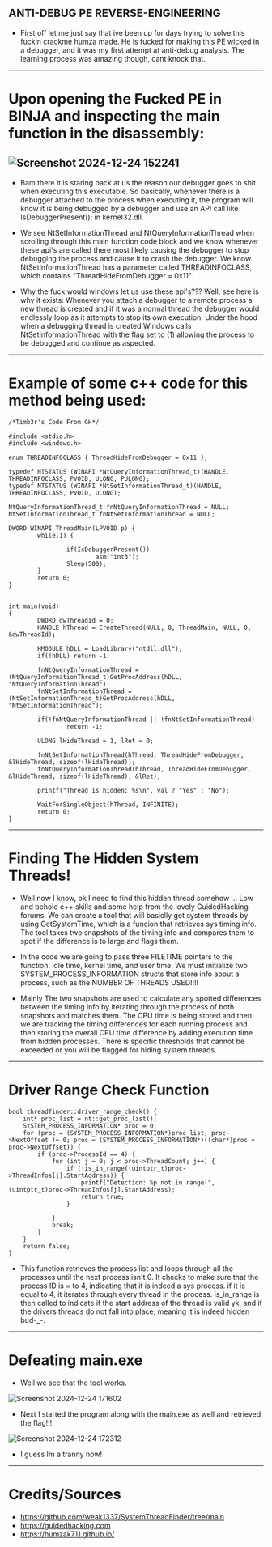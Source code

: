 ANTI-DEBUG PE REVERSE-ENGINEERING
---

* First off let me just say that ive been up for days trying to solve this fuckin crackme humza made. He is fucked for making this PE wicked in a debugger, and it was my first attempt at anti-debug analysis. The learning process was amazing though, cant knock that.

---

# Upon opening the Fucked PE in BINJA and inspecting the main function in the disassembly:

![Screenshot 2024-12-24 152241](https://github.com/user-attachments/assets/246b148e-a888-4914-bfab-c45527c0cf51)
---
 - Bam there it is staring back at us the reason our debugger goes to shit when executing this executable. So basically, whenever there is a debugger attached to the process when executing it, the program will know it is being debugged by a debugger and use an API call like IsDebuggerPresent(); in kernel32.dll.

 - We see NtSetInformationThread and NtQueryInformationThread when scrolling through this main function code block and we know whenever these api's are called there most likely causing the debugger to stop debugging the process and cause it to crash the debugger. We know NtSetInformationThread has a parameter called THREADINFOCLASS, which contains "ThreadHideFromDebugger = 0x11".
 
 - Why the fuck would windows let us use these api's??? Well, see here is why it exists: Whenever you attach a debugger to a remote process a new thread is created and if it was a normal thread the debugger would endlessly loop as it attempts to stop its own execution. Under the hood when a debugging thread is created Windows calls NtSetInformationThread with the flag set to (1) allowing the process to be debugged and continue as aspected. 
---
# Example of some c++ code for this method being used:

```
/*Timb3r's Code From GH*/

#include <stdio.h>
#include <windows.h>

enum THREADINFOCLASS { ThreadHideFromDebugger = 0x11 };

typedef NTSTATUS (WINAPI *NtQueryInformationThread_t)(HANDLE, THREADINFOCLASS, PVOID, ULONG, PULONG);
typedef NTSTATUS (WINAPI *NtSetInformationThread_t)(HANDLE, THREADINFOCLASS, PVOID, ULONG);

NtQueryInformationThread_t fnNtQueryInformationThread = NULL;
NtSetInformationThread_t fnNtSetInformationThread = NULL;

DWORD WINAPI ThreadMain(LPVOID p) {
        while(1) {

                if(IsDebuggerPresent())
                        asm("int3");
                Sleep(500);
        }
        return 0;
}


int main(void)
{
        DWORD dwThreadId = 0;
        HANDLE hThread = CreateThread(NULL, 0, ThreadMain, NULL, 0, &dwThreadId);

        HMODULE hDLL = LoadLibrary("ntdll.dll");
        if(!hDLL) return -1;

        fnNtQueryInformationThread = (NtQueryInformationThread_t)GetProcAddress(hDLL, "NtQueryInformationThread");
        fnNtSetInformationThread = (NtSetInformationThread_t)GetProcAddress(hDLL, "NtSetInformationThread");

        if(!fnNtQueryInformationThread || !fnNtSetInformationThread)
                return -1;

        ULONG lHideThread = 1, lRet = 0;

        fnNtSetInformationThread(hThread, ThreadHideFromDebugger, &lHideThread, sizeof(lHideThread));
        fnNtQueryInformationThread(hThread, ThreadHideFromDebugger, &lHideThread, sizeof(lHideThread), &lRet);

        printf("Thread is hidden: %s\n", val ? "Yes" : "No");
 
        WaitForSingleObject(hThread, INFINITE);
        return 0;
}
```
---

# Finding The Hidden System Threads!

- Well now I know, ok I need to find this hidden thread somehow ... Low and behold c++ skills and some help from the lovely GuidedHacking forums. We can create a tool that will basiclly get system threads by using GetSystemTime, which is a funcion that retrieves sys timing info. The tool takes two snapshots of the timing info and compares them to spot if the difference is to large and flags them.

- In the code we are going to pass three FILETIME pointers to the function: idle time, kernel time, and user time. We must initialize two SYSTEM_PROCESS_INFORMATION structs that store info about a process, such as the NUMBER OF THREADS USED!!!!

- Mainly The two snapshots are used to calculate any spotted differences between the timing info by iterating through the process of both snapshots and matches them. The CPU time is being stored and then we are tracking the timing differences for each running process and then storing the overall CPU time difference by adding execution time from hidden processes. There is specific thresholds that cannot be exceeded or you will be flagged for hiding system threads.
---

# Driver Range Check Function
```
bool threadfinder::driver_range_check() {
	int* proc_list = nt::get_proc_list();
	SYSTEM_PROCESS_INFORMATION* proc = 0;
	for (proc = (SYSTEM_PROCESS_INFORMATION*)proc_list; proc->NextOffset != 0; proc = (SYSTEM_PROCESS_INFORMATION*)((char*)proc + proc->NextOffset)) {
		if (proc->ProcessId == 4) {
			for (int j = 0; j < proc->ThreadCount; j++) {
				if (!is_in_range((uintptr_t)proc->ThreadInfos[j].StartAddress)) {
					printf("Detection: %p not in range!", (uintptr_t)proc->ThreadInfos[j].StartAddress);
					return true;
				}

			}
			break;
		}
	}
	return false;
}
```

- This function retrieves the process list and loops through all the processes until the next process isn't 0. It checks to make sure that the process ID is = to 4, indicating that it is indeed a sys process. if it is equal to 4, it iterates through every thread in the process. is_in_range is then called to indicate if the start address of the thread is valid yk, and if the drivers threads do not fall into place, meaning it is indeed hidden bud-_-.
---
# Defeating main.exe 
- Well we see that the tool works.


![Screenshot 2024-12-24 171602](https://github.com/user-attachments/assets/5d6ea3a3-8f3c-4049-ba43-c062dcbdba09)

- Next I started the program along with the main.exe as well and retrieved the flag!!!

![Screenshot 2024-12-24 172312](https://github.com/user-attachments/assets/dd0c127c-814b-4a43-afc9-0c1e70cecb3c)

- I guess Im a tranny now!
---
# Credits/Sources

- https://github.com/weak1337/SystemThreadFinder/tree/main
- https://guidedhacking.com
- https://humzak711.github.io/
